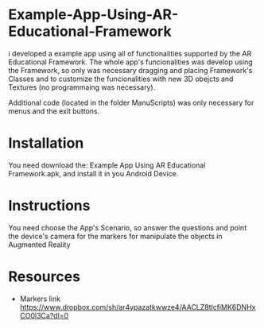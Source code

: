 # Example-App-Using-AR-Educational-Framework

i developed a example app using all of functionalities supported by the AR Educational Framework. The whole app's funcionalities was develop using the Framework, so only was necessary dragging and placing Framework's Classes and to customize the funcionalities with new 3D obejcts and Textures (no programmaing was necessary).

Additional code (located in the folder ManuScripts) was only necessary for menus and the exit buttons.

# Installation
You need download the: Example App Using AR Educational Framework.apk, and install it in you Android Device. 

# Instructions 
You need choose the App's Scenario, so answer the questions and point the device's camera for the markers for manipulate the objects in Augmented Reality

# Resources

- Markers
link
https://www.dropbox.com/sh/ar4ypazatkwwze4/AACLZ8tlcfiMK6DNHxCO0l3Ca?dl=0